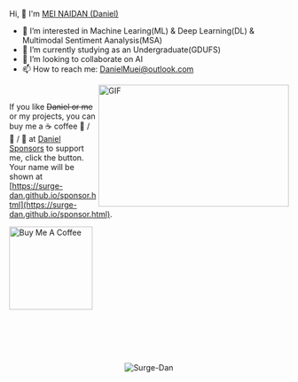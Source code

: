 Hi, 👋  I'm <a href="https://surge-dan.github.io/" target="_blank">MEI NAIDAN (Daniel)</a> 
- 👀 I’m interested in Machine Learing(ML) & Deep Learning(DL) & Multimodal Sentiment Aanalysis(MSA)
- 🌱 I’m currently studying as an Undergraduate(GDUFS)
- 💞️ I’m looking to collaborate on AI
- 📫 How to reach me: DanielMuei@outlook.com

<!---
Surge-Dan/Surge-Dan is a ✨ special ✨ repository because its `README.md` (this file) appears on your GitHub profile.
You can click the Preview link to take a look at your changes.
--->

<img align="right" alt="GIF" src="https://github.com/abhisheknaiidu/abhisheknaiidu/blob/master/code.gif?raw=true" width="343" height="220" title="Do what you like, and do it best!"> &nbsp;&nbsp;&nbsp;&nbsp;


<!--END_SECTION:waka-->

If you like ~~Daniel or me~~ or my projects, you can buy me a ☕ coffee 🍉 / 🍦 / 🍰 at [Daniel Sponsors](https://surge-dan.github.io/sponsor.html) to support me, click the button. Your name will be shown at [https://surge-dan.github.io/sponsor.html](https://surge-dan.github.io/sponsor.html).

<!--START_SECTION:sponsors-->
<a href="https://surge-dan.github.io/sponsor.html" target="_blank"><img src="https://cdn.buymeacoffee.com/buttons/v2/default-red.png" alt="Buy Me A Coffee" width="150" ></a>

<br>
<br>
<br>
<br>
<p align="center"> <img src="https://github-readme-stats.vercel.app/api?username=Surge-Dan&show_icons=true&theme=cobalt" alt="Surge-Dan" />
